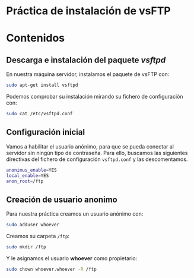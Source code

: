 # Práctica de instalación de vsFTP

# Contenidos

## Descarga e instalación del paquete _vsftpd_

En nuestra máquina servidor, instalamos el paquete de vsFTP con:
```sh
sudo apt-get install vsftpd
```

Podemos comprobar su instalación mirando su fichero de configuración con:
```sh
sudo cat /etc/vsftpd.conf
```

## Configuración inicial

Vamos a habilitar el usuario anónimo, para que se pueda conectar al servidor sin ningún tipo de contraseña. Para ello, buscamos las siguientes directivas del fichero de configuración `vsftpd.conf` y las descomentamos.
 
```sh
anonimus_enable=YES
local_enable=YES 
anon_root=/ftp
```

## Creación de usuario anonimo

Para nuestra práctica creamos un usuario anónimo con:
```sh
sudo adduser whoever
```

Creamos su carpeta `/ftp`:
```sh
sudo mkdir /ftp
```

Y le asignamos el usuario __whoever__ como propietario:
```sh
sudo chown whoever.whoever -R /ftp
```